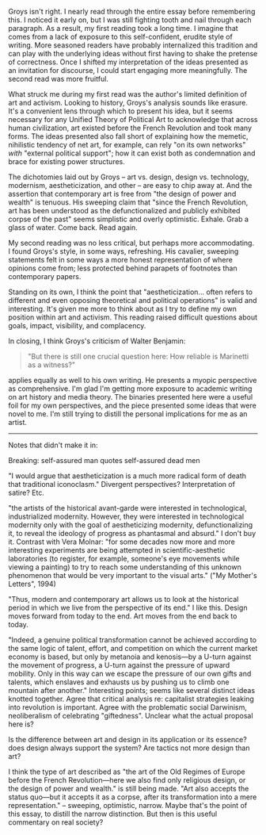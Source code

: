 Groys isn't right. I nearly read through the entire essay before remembering this. I noticed it early on, but I was still fighting tooth and nail through each paragraph. As a result, my first reading took a long time. I imagine that comes from a lack of exposure to this self-confident, erudite style of writing. More seasoned readers have probably internalized this tradition and can play with the underlying ideas without first having to shake the pretense of correctness. Once I shifted my interpretation of the ideas presented as an invitation for discourse, I could start engaging more meaningfully. The second read was more fruitful.

What struck me during my first read was the author's limited definition of art and activism. Looking to history, Groys's analysis sounds like erasure. It's a convenient lens through which to present his idea, but it seems necessary for any Unified Theory of Political Art to acknowledge that across human civilization, art existed before the French Revolution and took many forms. The ideas presented also fall short of explaining how the memetic, nihilistic tendency of net art, for example, can rely "on its own networks" _with_ "external political support"; how it can exist both as condemnation and brace for existing power structures.

The dichotomies laid out by Groys – art vs. design, design vs. technology, modernism, aestheticization, and other – are easy to chip away at. And the assertion that contemporary art is free from "the design of power and wealth" is tenuous. His sweeping claim that "since the French Revolution, art has been understood as the defunctionalized and publicly exhibited corpse of the past" seems simplistic and overly optimistic. Exhale. Grab a glass of water. Come back. Read again.

My second reading was no less critical, but perhaps more accommodating. I found Groys's style, in some ways, refreshing. His cavalier, sweeping statements felt in some ways a more honest representation of where opinions come from; less protected behind parapets of footnotes than contemporary papers.

Standing on its own, I think the point that "aestheticization... often refers to different and even opposing theoretical and political operations" is valid and interesting. It's given me more to think about as I try to define my own position within art and activism. This reading raised difficult questions about goals, impact, visibility, and complacency.

In closing, I think Groys's criticism of Walter Benjamin:

> "But there is still one crucial question here: How reliable is Marinetti as a witness?"

applies equally as well to his own writing. He presents a myopic perspective as comprehensive. I'm glad I'm getting more exposure to academic writing on art history and media theory. The binaries presented here were a useful foil for my own perspectives, and the piece presented some ideas that were novel to me. I'm still trying to distill the personal implications for me as an artist.

---

Notes that didn't make it in:

Breaking: self-assured man quotes self-assured dead men

"I would argue that aestheticization is a much more radical form of death that traditional iconoclasm." Divergent perspectives? Interpretation of satire? Etc.

"the artists of the historical avant-garde were interested in technological, industrialized modernity. However, they were interested in technological modernity only with the goal of aestheticizing modernity, defunctionalizing it, to reveal the ideology of progress as phantasmal and absurd." I don't buy it. Contrast with Vera Molnar: "for some decades now more and more interesting experiments are being attempted in scientific-aesthetic laboratories (to register, for example, someone's eye movements while viewing a painting) to try to reach some understanding of this unknown phenomenon that would be very important to the visual arts." ("My Mother's Letters", 1994)

"Thus, modern and contemporary art allows us to look at the historical period in which we live from the perspective of its end." I like this. Design moves forward from today to the end. Art moves from the end back to today.

"Indeed, a genuine political transformation cannot be achieved according to the same logic of talent, effort, and competition on which the current market economy is based, but only by metanoia and kenosis—by a U-turn against the movement of progress, a U-turn against the pressure of upward mobility. Only in this way can we escape the pressure of our own gifts and talents, which enslaves and exhausts us by pushing us to climb one mountain after another." Interesting points; seems like several distinct ideas knotted together. Agree that critical analysis re: capitalist strategies leaking into revolution is important. Agree with the problematic social Darwinism, neoliberalism of celebrating "giftedness". Unclear what the actual proposal here is?

Is the difference between art and design in its application or its essence? does design always support the system? Are tactics not more design than art?

I think the type of art described as "the art of the Old Regimes of Europe before the French Revolution—here we also find only religious design, or the design of power and wealth." is still being made. "Art also accepts the status quo—but it accepts it as a corpse, after its transformation into a mere representation." – sweeping, optimistic, narrow. Maybe that's the point of this essay, to distill the narrow distinction. But then is this useful commentary on real society?
